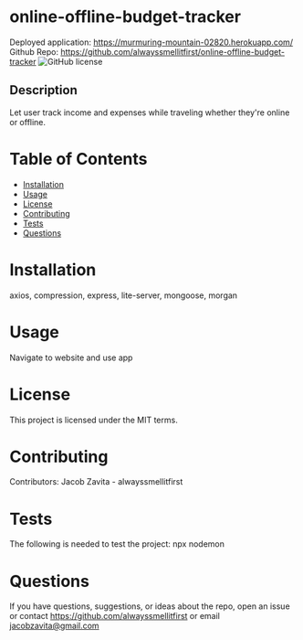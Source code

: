 # online-offline-budget-tracker

Deployed application: https://murmuring-mountain-02820.herokuapp.com/
Github Repo: https://github.com/alwayssmellitfirst/online-offline-budget-tracker
![GitHub license](https://img.shields.io/badge/license-MIT-blue.svg)
## Description
Let user track income and expenses while traveling whether they're online or offline.

# Table of Contents
* [Installation](#installation)
* [Usage](#usage)
* [License](#license)
* [Contributing](#contributing)
* [Tests](#tests)
* [Questions](#questions)
# Installation
axios, compression, express, lite-server, mongoose, morgan
# Usage
Navigate to website and use app
# License
This project is licensed under the MIT terms.
# Contributing
Contributors: Jacob Zavita - alwayssmellitfirst
# Tests
The following is needed to test the project: npx nodemon
# Questions
If you have questions, suggestions, or ideas about the repo, open an issue or contact https://github.com/alwayssmellitfirst or email jacobzavita@gmail.com
